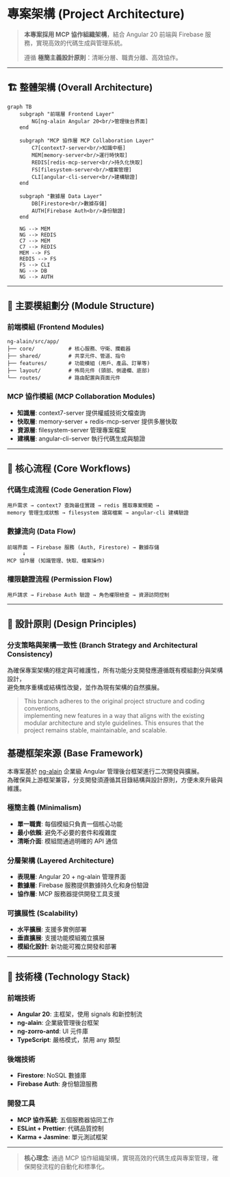 # 專案架構 (Project Architecture)

> **本專案採用 MCP 協作組織架構**，結合 Angular 20 前端與 Firebase 服務，實現高效的代碼生成與管理系統。
>
> 遵循 **極簡主義設計原則**：清晰分層、職責分離、高效協作。

---

## 🏗️ 整體架構 (Overall Architecture)

```mermaid
graph TB
    subgraph "前端層 Frontend Layer"
        NG[ng-alain Angular 20<br/>管理後台界面]
    end

    subgraph "MCP 協作層 MCP Collaboration Layer"
        C7[context7-server<br/>知識中樞]
        MEM[memory-server<br/>運行時快取]
        REDIS[redis-mcp-server<br/>持久化快取]
        FS[filesystem-server<br/>檔案管理]
        CLI[angular-cli-server<br/>建構驗證]
    end

    subgraph "數據層 Data Layer"
        DB[Firestore<br/>數據存儲]
        AUTH[Firebase Auth<br/>身份驗證]
    end

    NG --> MEM
    NG --> REDIS
    C7 --> MEM
    C7 --> REDIS
    MEM --> FS
    REDIS --> FS
    FS --> CLI
    NG --> DB
    NG --> AUTH
```

---

## 📁 主要模組劃分 (Module Structure)

### 前端模組 (Frontend Modules)

```
ng-alain/src/app/
├── core/           # 核心服務、守衛、攔截器
├── shared/         # 共享元件、管道、指令
├── features/       # 功能模組 (用戶、產品、訂單等)
├── layout/         # 佈局元件 (頭部、側邊欄、底部)
└── routes/         # 路由配置與頁面元件
```

### MCP 協作模組 (MCP Collaboration Modules)

- **知識層**: context7-server 提供權威技術文檔查詢
- **快取層**: memory-server + redis-mcp-server 提供多層快取
- **資源層**: filesystem-server 管理專案檔案
- **建構層**: angular-cli-server 執行代碼生成與驗證

---

## 🔄 核心流程 (Core Workflows)

### 代碼生成流程 (Code Generation Flow)

```
用戶需求 → context7 查詢最佳實踐 → redis 獲取專案規範 →
memory 管理生成狀態 → filesystem 讀寫檔案 → angular-cli 建構驗證
```

### 數據流向 (Data Flow)

```
前端界面 → Firebase 服務 (Auth, Firestore) → 數據存儲
     ↓
MCP 協作層 (知識管理、快取、檔案操作)
```

### 權限驗證流程 (Permission Flow)

```
用戶請求 → Firebase Auth 驗證 → 角色權限檢查 → 資源訪問控制
```

---

## 🎯 設計原則 (Design Principles)

### 分支策略與架構一致性 (Branch Strategy and Architectural Consistency)

為確保專案架構的穩定與可維護性，所有功能分支開發應遵循既有模組劃分與架構設計，  
避免無序重構或結構性改變，並作為現有架構的自然擴展。  

> This branch adheres to the original project structure and coding conventions,  
> implementing new features in a way that aligns with the existing modular architecture and style guidelines.
> This ensures that the project remains stable, maintainable, and scalable.

## 基礎框架來源 (Base Framework)

本專案基於 [ng-alain](https://github.com/ng-alain/ng-alain) 企業級 Angular 管理後台框架進行二次開發與擴展。  
為確保與上游框架兼容，分支開發須遵循其目錄結構與設計原則，方便未來升級與維護。

### 極簡主義 (Minimalism)

- **單一職責**: 每個模組只負責一個核心功能
- **最小依賴**: 避免不必要的套件和複雜度
- **清晰介面**: 模組間通過明確的 API 通信

### 分層架構 (Layered Architecture)

- **表現層**: Angular 20 + ng-alain 管理界面
- **數據層**: Firebase 服務提供數據持久化和身份驗證
- **協作層**: MCP 服務器提供開發工具支援

### 可擴展性 (Scalability)

- **水平擴展**: 支援多實例部署
- **垂直擴展**: 支援功能模組獨立擴展
- **模組化設計**: 新功能可獨立開發和部署

---

## 🔧 技術棧 (Technology Stack)

### 前端技術

- **Angular 20**: 主框架，使用 signals 和新控制流
- **ng-alain**: 企業級管理後台框架
- **ng-zorro-antd**: UI 元件庫
- **TypeScript**: 嚴格模式，禁用 any 類型

### 後端技術

- **Firestore**: NoSQL 數據庫
- **Firebase Auth**: 身份驗證服務

### 開發工具

- **MCP 協作系統**: 五個服務器協同工作
- **ESLint + Prettier**: 代碼品質控制
- **Karma + Jasmine**: 單元測試框架

---

> **核心理念**: 通過 MCP 協作組織架構，實現高效的代碼生成與專案管理，確保開發流程的自動化和標準化。
